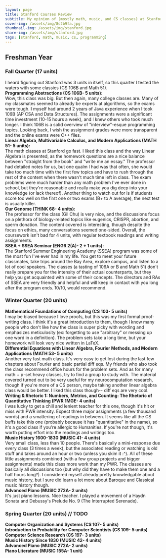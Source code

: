 ```yaml
---
layout: page
title: Stanford Courses Review
subtitle: My opinion of (mostly math, music, and CS classes) at Stanford as I take them. My journey to a 4-year (hopefully?) CS coterm.
cover-img: /assets/img/8c2b9fa.jpg
thumbnail-img: /assets/img/stanford.jpg
share-img: /assets/img/stanford.jpg
tags: [stanford, math, music, cs, programming]
---
```

## Freshman Year
### Fall Quarter (17 units)
I heard figuring out Stanford was 3 units in itself, so this quarter I tested the waters with some classics (CS 106B and Math 51).<br>
**Programming Abstractions (CS 106B- 5 units):**<br>
Wow, this class was big. But then again, many college classes are. Many of my classmates seemed to already be experts at algorithms, so the exams were tough. I myself had around 2 years of Java experience when I took 106B (AP CSA and Data Structures). The assignments were a significant time investment (10-15 hours a week), and I knew others who took much longer. I think 106B is a solid overview of "interview"-esque programming topics. Looking back, I wish the assignment grades were more transparent and the online exams were C++ files.<br>
**Linear Algebra, Multivariable Calculus, and Modern Applications (MATH 51- 5 units):**<br>
The math classes at Stanford go fast. I liked this class and the way Linear Algebra is presented, as the homework questions are a nice balance between "straight from the book" and "write me an essay." The professor had detailed notes for us, but one qualm I had was that often, she would take too much time with the first few topics and have to rush through the rest of the content when there wasn't much time left in class. The exam problems were much harder than any math problem I've ever done in school, but they're reasonable and really make you dig deep into your knowledge (or lack thereof). Another thing to watch out for is if students score too well on the first one or two exams (B+ to A average), the next test is usually killer.<br>
**Our Genome (THINK 68- 4 units):**<br>
The professor for the class (Gil Chu) is very nice, and the discussions focus on a plethora of biology-related topics like eugenics, CRISPR, abortion, and sperm donation. The content covered is interesting, though despite the focus on ethics, many conversations seemed one-sided. Overall, the coursework isn't bad for 4 units, with regular textbook readings and writing assignments.<br>
**SSEA + SSEA Seminar (ENGR 2(A)- 2 + 1 units):**<br>
The Stanford Summer Engineering Academy (SSEA) program was some of the most fun I've ever had in my life. You get to meet your future classmates, take trips around the Bay Area, explore campus, and listen to a lot of cool speakers. The classes (a tasting of 106A or B and Math 51) don't really prepare you for the intensity of their actual counterparts, but they help you get acquainted with some of their concepts. The directors and RAs of SSEA are very friendly and helpful and will keep in contact with you long after the program ends. 10/10, would recommend.
### Winter Quarter (20 units)
**Mathematical Foundations of Computing (CS 103- 5 units)**<br>
I may be biased because I love proofs, but this was my first formal proof-writing class. I think it's a great introduction to them, though I know many people who don't like how the class is super picky with wording and emphasizes meticulosity (ex: forgetting to use "arbitrary" or messing up one word in a definition). The problem sets take a long time, but your homework will look very nice written in LaTeX. <br>
**Differential Equations with Linear Algebra, Fourier Methods, and Modern Applications (MATH 53- 5 units)**<br>
Another very fast math class. It's very easy to get lost during the last few chapters about Fourier and basic partial diff eqs. My friends who also took the class recommend office hours for the problem sets. And as for many math + p-set heavy classes, try to find a group to study with. The material covered turned out to be very useful for my neurocomputation research, though if you're more of a CS person, maybe taking another linear algebra class would be better. I liked this class though-- diff eqs are very cool.<br>
**Writing & Rhetoric 1: Numbers, Metrics, and Counting: The Rhetoric of Quantitative Thinking (PWR 1MGE- 4 units)**<br>
I was lucky to get a chill and lenient teacher for this one, though it's hit or miss with PWR intensity. Expect three major assignments (a few thousand words) and a smattering of readings in between. It seems like all the CS buffs take this one (probably because it has "quantitative" in the name), so it's a good class if you're allergic to Humanities. If you're not though, it's worth putting effort into the readings and writings too.<br>
**Music History 1600-1830 (MUSIC 41- 4 units)**<br>
Very small class, less than 10 people. There's basically a mini-response due every class (3 times a week), but the associated reading or watching is old stuff and takes around an hour or two (unless you skim it :^). All of these little assignments combined (with a few group projects and bigger assignments) made this class more work than my PWR. The classes are basically all discussions too (but why did they have to make them one and a half hours long?). I considered myself already pretty knowledgable about music history, but I sure did learn a lot more about Baroque and Classical music history though.<br>
**Advanced Piano (MUSIC 272A- 2 units)**<br>
It's just piano lessons. Nice teacher. I played a movement of a Haydn Sonata and Debussy's Prelude No. 9 (The Interrupted Serenade).<br>
### Spring Quarter (20 units) // TODO
**Computer Organization and Systems (CS 107- 5 units)**<br>
**Introduction to Probability for Computer Scientists (CS 109- 5 units)**<br>
**Computer Science Research (CS 197- 3 units)**<br>
**Music History Since 1830 (MUSIC 42- 4 units)**<br>
**Advanced Piano (MUSIC 272A- 2 units)**<br>
**Piano Literature (MUSIC 155A- 1 unit)**<br>
